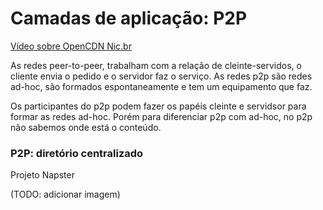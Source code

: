 # Camadas de aplicação: P2P

[Vídeo sobre OpenCDN Nic.br](https://youtu.be/QDpZM3vO_nM)


As redes peer-to-peer, trabalham com a relação de cleinte-servidos, o cliente envia o pedido e o servidor faz o serviço. As redes p2p são redes ad-hoc, são formados espontaneamente e tem um equipamento que faz.

Os participantes do p2p podem fazer os papéis cleinte e servidsor para formar as redes ad-hoc. Porém para diferenciar p2p com ad-hoc, no p2p não sabemos onde está o conteúdo. 

### P2P: diretório centralizado

Projeto Napster

(TODO: adicionar imagem)

